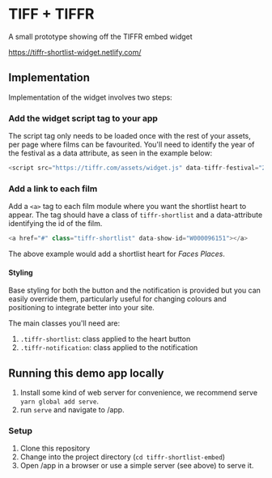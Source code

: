# TIFF + TIFFR

A small prototype showing off the TIFFR embed widget

https://tiffr-shortlist-widget.netlify.com/

## Implementation

Implementation of the widget involves two steps:

### Add the widget script tag to your app

The script tag only needs to be loaded once with the rest of your assets, per page where films can be favourited. You'll need to identify the year of the festival as a data attribute, as seen in the example below:

```javascript
<script src="https://tiffr.com/assets/widget.js" data-tiffr-festival="2017"></script>
```

### Add a link to each film

Add a `<a>` tag to each film module where you want the shortlist heart to appear. The tag should have a class of `tiffr-shortlist` and a data-attribute identifying the id of the film.

```javascript
<a href="#" class="tiffr-shortlist" data-show-id="W000096151"></a>
```

The above example would add a shortlist heart for *Faces Places*.

#### Styling

Base styling for both the button and the notification is provided but you can easily override them, particularly useful for changing colours and positioning to integrate better into your site.

The main classes you'll need are:

1. `.tiffr-shortlist`: class applied to the heart button
2. `.tiffr-notification`: class applied to the notification

## Running this demo app locally

1. Install some kind of web server for convenience, we recommend serve `yarn global add serve`.
2. run `serve` and navigate to /app.

### Setup

1. Clone this repository
2. Change into the project directory (`cd tiffr-shortlist-embed`)
3. Open /app in a browser or use a simple server (see above) to serve it.